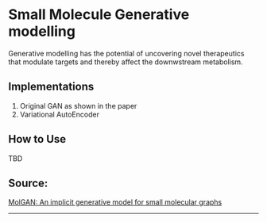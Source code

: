 # Small Molecule Generative modelling

Generative modelling has the potential of uncovering novel therapeutics
that modulate targets and thereby affect the downwstream metabolism.

Implementations
---------------
1. Original GAN as shown in the paper
2. Variational AutoEncoder

How to Use
----------
TBD

Source:
-------
[MolGAN: An implicit generative model for small molecular graphs](https://arxiv.org/abs/1805.11973)

----
